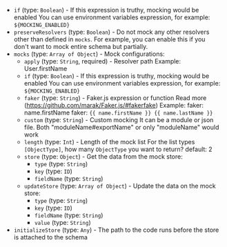 
* `if` (type: `Boolean`) - If this expression is truthy, mocking would be enabled
You can use environment variables expression, for example: `${MOCKING_ENABLED}`
* `preserveResolvers` (type: `Boolean`) - Do not mock any other resolvers other than defined in `mocks`.
For example, you can enable this if you don't want to mock entire schema but partially.
* `mocks` (type: `Array of Object`) - Mock configurations: 
  * `apply` (type: `String`, required) - Resolver path
Example: User.firstName
  * `if` (type: `Boolean`) - If this expression is truthy, mocking would be enabled
You can use environment variables expression, for example: `${MOCKING_ENABLED}`
  * `faker` (type: `String`) - Faker.js expression or function
Read more (https://github.com/marak/Faker.js/#fakerfake)
Example:
faker: name.firstName
faker: `{{ name.firstName }} {{ name.lastName }}`
  * `custom` (type: `String`) - Custom mocking
It can be a module or json file.
Both "moduleName#exportName" or only "moduleName" would work
  * `length` (type: `Int`) - Length of the mock list
For the list types `[ObjectType]`, how many `ObjectType` you want to return?
default: 2
  * `store` (type: `Object`) - Get the data from the mock store: 
    * `type` (type: `String`)
    * `key` (type: `ID`)
    * `fieldName` (type: `String`)
  * `updateStore` (type: `Array of Object`) - Update the data on the mock store: 
    * `type` (type: `String`)
    * `key` (type: `ID`)
    * `fieldName` (type: `String`)
    * `value` (type: `String`)
* `initializeStore` (type: `Any`) - The path to the code runs before the store is attached to the schema